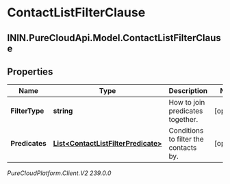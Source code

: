 # ContactListFilterClause

## ININ.PureCloudApi.Model.ContactListFilterClause

## Properties

|Name | Type | Description | Notes|
|------------ | ------------- | ------------- | -------------|
| **FilterType** | **string** | How to join predicates together. | [optional] |
| **Predicates** | [**List&lt;ContactListFilterPredicate&gt;**](ContactListFilterPredicate) | Conditions to filter the contacts by. | [optional] |



_PureCloudPlatform.Client.V2 239.0.0_
